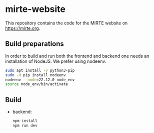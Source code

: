 # mirte-website

This repository contains the code for the MIRTE website on https://mirte.org.

## Build preparations

In order to build and run both the frontend and backend one needs an installation of NodeJS. We
prefer using nodeenv.

```sh
sudo apt install -y python3-pip
sudo -H pip install nodeenv
nodeenv --node=22.12.0 node_env
source node_env/bin/activate
```

## Build

- backend:

  ```sh
  npm install
  npm run dev
  ```

